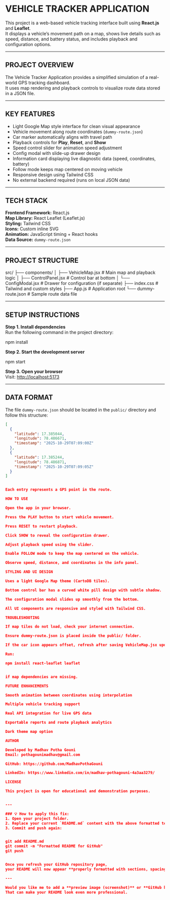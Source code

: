 # VEHICLE TRACKER APPLICATION

This project is a web-based vehicle tracking interface built using **React.js** and **Leaflet**.  
It displays a vehicle’s movement path on a map, shows live details such as speed, distance, and battery status, and includes playback and configuration options.

---

## PROJECT OVERVIEW
The Vehicle Tracker Application provides a simplified simulation of a real-world GPS tracking dashboard.  
It uses map rendering and playback controls to visualize route data stored in a JSON file.

---

## KEY FEATURES
- Light Google Map style interface for clean visual appearance  
- Vehicle movement along route coordinates (`dummy-route.json`)  
- Car marker automatically aligns with travel path  
- Playback controls for **Play**, **Reset**, and **Show**  
- Speed control slider for animation speed adjustment  
- Config modal with slide-up drawer design  
- Information card displaying live diagnostic data (speed, coordinates, battery)  
- Follow mode keeps map centered on moving vehicle  
- Responsive design using Tailwind CSS  
- No external backend required (runs on local JSON data)

---

## TECH STACK
**Frontend Framework:** React.js  
**Map Library:** React Leaflet (Leaflet.js)  
**Styling:** Tailwind CSS  
**Icons:** Custom inline SVG  
**Animation:** JavaScript timing + React hooks  
**Data Source:** `dummy-route.json`

---

## PROJECT STRUCTURE
src/
├── components/
│ ├── VehicleMap.jsx # Main map and playback logic
│ ├── ControlPanel.jsx # Control bar at bottom
│ └── ConfigModal.jsx # Drawer for configuration (if separate)
├── index.css # Tailwind and custom styles
├── App.js # Application root
└── dummy-route.json # Sample route data file


---

## SETUP INSTRUCTIONS

**Step 1. Install dependencies**  
Run the following command in the project directory:


npm install


**Step 2. Start the development server**


npm start


**Step 3. Open your browser**  
Visit: [http://localhost:5173](http://localhost:5173)

---

## DATA FORMAT
The file `dummy-route.json` should be located in the `public/` directory and follow this structure:
```json
[
  {
    "latitude": 17.385044,
    "longitude": 78.486671,
    "timestamp": "2025-10-29T07:09:00Z"
  },
  {
    "latitude": 17.385244,
    "longitude": 78.486871,
    "timestamp": "2025-10-29T07:09:05Z"
  }
]


Each entry represents a GPS point in the route.

HOW TO USE

Open the app in your browser.

Press the PLAY button to start vehicle movement.

Press RESET to restart playback.

Click SHOW to reveal the configuration drawer.

Adjust playback speed using the slider.

Enable FOLLOW mode to keep the map centered on the vehicle.

Observe speed, distance, and coordinates in the info panel.

STYLING AND UI DESIGN

Uses a light Google Map theme (CartoDB tiles).

Bottom control bar has a curved white pill design with subtle shadow.

The configuration modal slides up smoothly from the bottom.

All UI components are responsive and styled with Tailwind CSS.

TROUBLESHOOTING

If map tiles do not load, check your internet connection.

Ensure dummy-route.json is placed inside the public/ folder.

If the car icon appears offset, refresh after saving VehicleMap.jsx updates.

Run:

npm install react-leaflet leaflet


if map dependencies are missing.

FUTURE ENHANCEMENTS

Smooth animation between coordinates using interpolation

Multiple vehicle tracking support

Real API integration for live GPS data

Exportable reports and route playback analytics

Dark theme map option

AUTHOR

Developed by Madhav Potha Gouni
Email: pothagounimadhav@gmail.com

GitHub: https://github.com/MadhavPothaGouni

LinkedIn: https://www.linkedin.com/in/madhav-pothagouni-4a3aa3279/

LICENSE

This project is open for educational and demonstration purposes.


---

### 💡 How to apply this fix:
1. Open your project folder.  
2. Replace your current `README.md` content with the above formatted text.  
3. Commit and push again:


git add README.md
git commit -m "Formatted README for GitHub"
git push


Once you refresh your GitHub repository page,  
your README will now appear **properly formatted with sections, spacing, and code blocks.**

---

Would you like me to add a **preview image (screenshot)** or **GitHub badges** (like “Built with React”, “License: MIT”)?  
That can make your README look even more professional.
